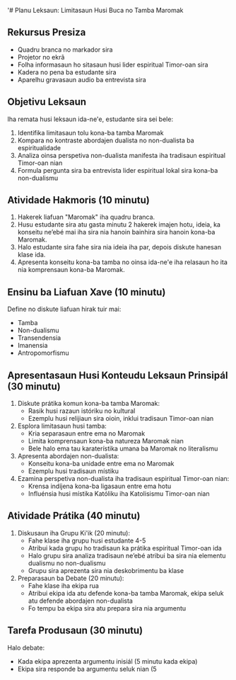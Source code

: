 '# Planu Leksaun: Limitasaun Husi Buca no Tamba Maromak

## Rekursus Presiza
- Quadru branca no markador sira
- Projetor no ekrã
- Folha informasaun ho sitasaun husi lider espiritual Timor-oan sira
- Kadera no pena ba estudante sira
- Aparelhu gravasaun audio ba entrevista sira

## Objetivu Leksaun
Iha remata husi leksaun ida-ne'e, estudante sira sei bele:
1. Identifika limitasaun tolu kona-ba tamba Maromak
2. Kompara no kontraste abordajen dualista no non-dualista ba espiritualidade
3. Analiza oinsa perspetiva non-dualista manifesta iha tradisaun espiritual Timor-oan nian
4. Formula pergunta sira ba entrevista lider espiritual lokal sira kona-ba non-dualismu

## Atividade Hakmoris (10 minutu)
1. Hakerek liafuan "Maromak" iha quadru branca.
2. Husu estudante sira atu gasta minutu 2 hakerek imajen hotu, ideia, ka konseitu ne’ebé mai iha sira nia hanoin bainhira sira hanoin kona-ba Maromak.
3. Halo estudante sira fahe sira nia ideia iha par, depois diskute hanesan klase ida.
4. Apresenta konseitu kona-ba tamba no oinsa ida-ne'e iha relasaun ho ita nia komprensaun kona-ba Maromak.

## Ensinu ba Liafuan Xave (10 minutu)
Define no diskute liafuan hirak tuir mai:
- Tamba
- Non-dualismu
- Transendensia
- Imanensia
- Antropomorfismu

## Apresentasaun Husi Konteudu Leksaun Prinsipál (30 minutu)
1. Diskute prátika komun kona-ba tamba Maromak:
   - Rasik husi razaun istóriku no kultural
   - Ezemplu husi relijiaun sira oioin, inklui tradisaun Timor-oan nian
2. Esplora limitasaun husi tamba:
   - Kria separasaun entre ema no Maromak
   - Limita komprensaun kona-ba natureza Maromak nian
   - Bele halo ema tau karaterístika umana ba Maromak no literalismu
3. Apresenta abordajen non-dualista:
   - Konseitu kona-ba unidade entre ema no Maromak
   - Ezemplu husi tradisaun místiku
4. Ezamina perspetiva non-dualista iha tradisaun espiritual Timor-oan nian:
   - Krensa indíjena kona-ba ligasaun entre ema hotu
   - Influénsia husi místika Katóliku iha Katolisismu Timor-oan nian

## Atividade Prátika (40 minutu)
1. Diskusaun iha Grupu Ki'ik (20 minutu):
   - Fahe klase iha grupu husi estudante 4-5
   - Atribui kada grupu ho tradisaun ka prátika espiritual Timor-oan ida
   - Halo grupu sira analiza tradisaun ne’ebé atribui ba sira nia elementu dualismu no non-dualismu
   - Grupu sira aprezenta sira nia deskobrimentu ba klase
2. Preparasaun ba Debate (20 minutu):
   - Fahe klase iha ekipa rua
   - Atribui ekipa ida atu defende kona-ba tamba Maromak, ekipa seluk atu defende abordajen non-dualista
   - Fo tempu ba ekipa sira atu prepara sira nia argumentu

## Tarefa Produsaun (30 minutu)
Halo debate:
- Kada ekipa aprezenta argumentu inisiál (5 minutu kada ekipa)
- Ekipa sira responde ba argumentu seluk nian (5